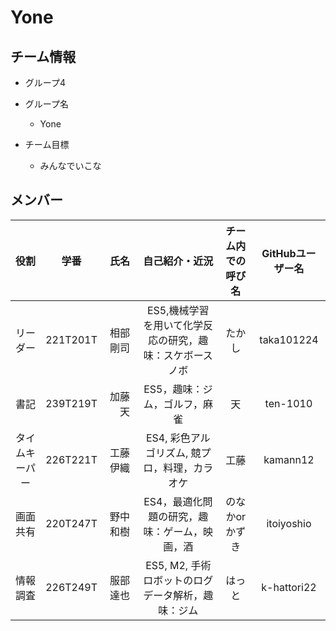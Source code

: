 # Yone

## チーム情報
- グループ4

- グループ名
    - Yone

- チーム目標
    - みんなでいこな

## メンバー

|役割|学番|氏名|自己紹介・近況|チーム内での呼び名|GitHubユーザー名
|:-:|:-:|:-:|:-:|:-:|:-:
|   リーダー   |221T201T|相部　剛司|ES5,機械学習を用いて化学反応の研究，趣味：スケボースノボ|たかし|taka101224
|     書記     |239T219T|加藤  　天|ES5，趣味：ジム，ゴルフ，麻雀|天|ten-1010
|タイムキーパー|226T221T|工藤　伊織|ES4, 彩色アルゴリズム, 競プロ，料理，カラオケ|工藤|kamann12
|   画面共有   |220T247T|野中　和樹|ES4，最適化問題の研究，趣味：ゲーム，映画，酒|のなかorかずき|itoiyoshio
|   情報調査   |226T249T|服部　達也|ES5, M2, 手術ロボットのログデータ解析，趣味：ジム|はっと|k-hattori22
